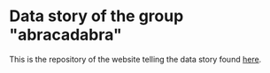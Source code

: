 # Data story of the group "abracadabra"

This is the repository of the website telling the data story found [here](https://github.com/epfl-ada/ada-2024-project-abracadabra/tree/main).
